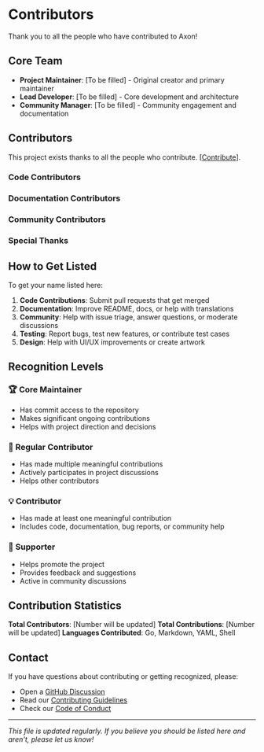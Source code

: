 # Contributors

Thank you to all the people who have contributed to Axon!

## Core Team

- **Project Maintainer**: [To be filled] - Original creator and primary maintainer
- **Lead Developer**: [To be filled] - Core development and architecture
- **Community Manager**: [To be filled] - Community engagement and documentation

## Contributors

This project exists thanks to all the people who contribute. [[Contribute](CONTRIBUTING.md)].

### Code Contributors

<!-- This section will be automatically updated -->

### Documentation Contributors

<!-- Contributors who have improved documentation -->

### Community Contributors

<!-- Contributors who have helped with community building, issue triage, etc. -->

### Special Thanks

<!-- Special recognition for significant contributions -->

## How to Get Listed

To get your name listed here:

1. **Code Contributions**: Submit pull requests that get merged
2. **Documentation**: Improve README, docs, or help with translations
3. **Community**: Help with issue triage, answer questions, or moderate discussions
4. **Testing**: Report bugs, test new features, or contribute test cases
5. **Design**: Help with UI/UX improvements or create artwork

## Recognition Levels

### 🏆 Core Maintainer
- Has commit access to the repository
- Makes significant ongoing contributions
- Helps with project direction and decisions

### 🌟 Regular Contributor
- Has made multiple meaningful contributions
- Actively participates in project discussions
- Helps other contributors

### 💡 Contributor
- Has made at least one meaningful contribution
- Includes code, documentation, bug reports, or community help

### 🙏 Supporter
- Helps promote the project
- Provides feedback and suggestions
- Active in community discussions

## Contribution Statistics

<!-- This section can be updated with GitHub stats -->

**Total Contributors**: [Number will be updated]
**Total Contributions**: [Number will be updated]
**Languages Contributed**: Go, Markdown, YAML, Shell

## Contact

If you have questions about contributing or getting recognized, please:

- Open a [GitHub Discussion](https://github.com/username/axon/discussions)
- Read our [Contributing Guidelines](CONTRIBUTING.md)
- Check our [Code of Conduct](CODE_OF_CONDUCT.md)

---

*This file is updated regularly. If you believe you should be listed here and aren't, please let us know!*

